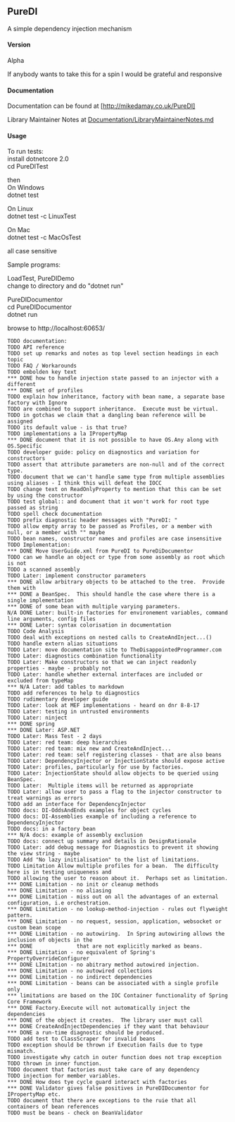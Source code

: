 ## PureDI

A simple dependency injection mechanism

#### Version
Alpha

If anybody wants to take this for a spin I would be grateful and responsive

#### Documentation
Documentation can be found at [http://mikedamay.co.uk/PureDI]

Library Maintainer Notes at [Documentation/LibraryMaintainerNotes.md](Documentation/LibraryMaintainerNotes.md)


#### Usage
To run tests:  
install dotnetcore 2.0  
cd PureDITest

then  
On Windows  
dotnet test

On Linux  
dotnet test -c LinuxTest

On Mac  
dotnet test -c MacOsTest

all case sensitive

Sample programs:

LoadTest, PureDIDemo  
change to directory and do "dotnet run"

PureDIDocumentor  
cd PureDIDocumentor  
dotnet run

browse to http://localhost:60653/




    TODO documentation:
    TODO API reference
    TODO set up remarks and notes as top level section headings in each topic
    TODO FAQ / Workarounds
    TODO embolden key text
    *** DONE how to handle injection state passed to an injector with a different
    *** DONE set of profiles
    TODO explain how inheritance, factory with bean name, a separate base factory with Ignore
    TODO are combined to support inheritance.  Execute must be virtual.
    TODO in gotchas we claim that a dangling bean reference will be assigned
    TODO its default value - is that true?
    TODO implementations a la IPropertyMap
    *** DONE document that it is not possible to have OS.Any along with OS.Specific
    TODO developer guide: policy on diagnostics and variation for constructors
    TODO assert that attribute parameters are non-null and of the correct type.
    TODO document that we can't handle same type from multiple assemblies using aliases - I think this will defeat the IOCC
    TODO change text on ReadOnlyProperty to mention that this can be set by using the constructor
    TODO test global:: and document that it won't work for root type passed as string
    TODO spell check documentation
    TODO prefix diagnostic header messages with "PureDI: "
    TODO allow empty array to be passed as Profiles, or a member with null, or a member with "" maybe
    TODO bean names, constructor names and profiles are case insensitive
    TODO Implementation:
    *** DONE Move UserGuide.xml from PureDI to PureDiDocumentor
    TODO can we handle an object or type from some assembly as root which is not
    TODO a scanned assembly
    TODO Later: implement constructor parameters
    *** DONE allow arbitrary objects to be attached to the tree.  Provide them with
	*** DONE a BeanSpec.  This should handle the case where there is a single implementation
	*** DONE of some bean with multiple varying parameters.
    N/A DONE Later: built-in factories for environement variables, command line arguments, config files
    *** DONE Later: syntax colorisation in documentation
    TODO Code Analysis
    TODO deal with exceptions on nested calls to CreateAndInject...()
    TODO handle extern alias situations
    TODO Later: move documentation site to TheDisappointedProgrammer.com
    TODO Later: diagnostics combination functionality
    TODO Later: Make constructors so that we can inject readonly properties - maybe - probably not
    TODO Later: handle whether external interfaces are included or excluded from typeMap
    *** N/A Later: add tables to markdown
    TODO add references to help to diagnostics
    TODO rudimentary developer guide
    TODO Later: look at MEF implementations - heard on dnr 8-8-17
    TODO Later: testing in untrusted environments
    TODO Later: ninject
    *** DONE spring
    *** DONE Later: ASP.NET
    TODO Later: Mass Test - 2 days
    TODO Later: red team: deep hierarchies
    TODO Later: red team: mix new and CreateAndInject...
    TODO Later: red team: self registering classes - that are also beans
    TODO Later: DependencyInjector or InjectionState should expose active
    TODO Later: profiles, particularly for use by factories.
	TODO Later: InjectionState should allow objects to be queried using BeanSpec.
	TODO Later:  Multiple items will be returned as appropriate
    TODO Later: allow user to pass a flag to the injector constructor to treat warnings as errors
    TODO add an interface for DependencyInjector
    TODO docs: DI-OddsAndEnds examples for object cycles
    TODO docs: DI-Assemblies example of including a reference to DependencyInjector
    TODO docs: in a factory bean
    *** N/A docs: example of assembly exclusion
    TODO docs: connect up summary and details in DesignRationale
    TODO Later: add debug message for Diagnostics to prevent it showing the view string - maybe
	TODO Add "No lazy initialisation" to the list of limitations.
	TODO Limitation Allow multiple profiles for a bean.  The difficulty here is in testing uniqueness and
	TODO allowing the user to reason about it.  Perhaps set as limitation.
	*** DONE Limitation - no init or cleanup methods
	*** DONE Limitation - no aliasing
	*** DONE Limitation - miss out on all the advantages of an external configuration, i.e orchestration.
	*** DONE Limitation - no lookup-method-injection - rules out flyweight pattern.
	*** DONE Limitation - no request, session, application, websocket or custom bean scope
	*** DONE Limitation - no autowiring.  In Spring autowiring allows the inclusion of objects in the
	*** DONE			  that are not explicitly marked as beans.
	*** DONE Limitation - no equivalent of Spring's PropertyOverrideConfigurer
	*** DONE LImitation - no abitrary method autowired injection.
	*** DONE Limitation - no autowired collections
	*** DONE Limitation - no indirect dependencies
	*** DONE Limitation - beans can be associated with a single profile only
	*** limitations are based on the IOC Container functionality of Spring Core Framework
    *** DONE Factory.Execute will not automatically inject the dependencies
    *** DONE of the object it creates.  The library user must call 
    *** DONE CreateAndInjectDependencies if they want that behaviour
    *** DONE a run-time diagnostic should be produced.
    TODO add test to ClassScraper for invalid beans
    TODO exception should be thrown if Execution fails due to type mismatch.
    TODO investigate why catch in outer function does not trap exception
    TODO thrown in inner function.
    TODO document that factories must take care of any dependency
    TODO injection for member variables.
    *** DONE How does tye cycle guard interact with factories
    *** DONE Validator gives false positives in PureDIDocumentor for IPropertyMap etc.
    TODO document that there are exceptions to the ruie that all containers of bean references
    TODO must be beans - check on BeanValidator